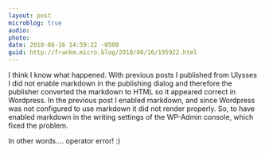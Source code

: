 ```yaml
---
layout: post
microblog: true
audio: 
photo: 
date: 2018-06-16 14:59:22 -0500
guid: http://frankm.micro.blog/2018/06/16/195922.html
---
```

I think I know what happened. With previous posts I published from Ulysses I did not enable markdown in the publishing dialog and therefore the publisher converted the markdown to HTML so it appeared correct in Wordpress. In the previous post I enabled markdown, and since Wordpress was not configured to use markdown it did not render properly. So, to have enabled markdown in the writing settings of the WP-Admin console, which fixed the problem. 

In other words.... operator error! :) 
